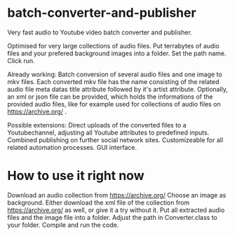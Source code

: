 # batch-converter-and-publisher
Very fast audio to Youtube video batch converter and publisher.


Optimised for very large collections of audio files. Put terrabytes of audio files and your prefered background images into a folder. Set the path name. Click run.

Already working: Batch conversion of several audio files and one image to mkv files. Each converted mkv file has the name consisting of the related audio file meta datas title attribute followed by it's artist attribute. Optionally, an xml or json file can be provided, which holds the informations of the provided audio files, like for example used for collections of audio files on https://archive.org/ .

Possible extensions: Direct uploads of the converted files to a Youtubechannel, adjusting all Youtube attributes to predefined inputs. Combined publishing on further social network sites. Customizeable for all related automation processes. GUI interface.


# How to use it right now
Download an audio collection from https://archive.org/ 
Choose an image as background.
Either download the xml file of the collection from https://archive.org/ as well, or give it a try without it.
Put all extracted audio files and the image file into a folder.
Adjust the path in Converter.class to your folder.
Compile and run the code.
